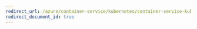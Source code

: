 ```yaml
---
redirect_url: /azure/container-service/kubernetes/container-service-kubernetes-ui
redirect_document_id: true
---
```

